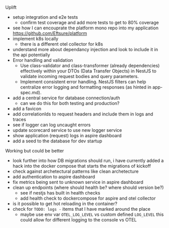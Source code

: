 Uplift
- setup integration and e2e tests
    - confirm test coverage and add more tests to get to 80% coverage
- see how I can encouprate the platform mono repo into my application https://github.com/Eftsure/platform
- implement k8s locally
    - there is a different otel collector for k8s
- understand more about dependancy injection and look to include it in the api potentially
- Error handling and validation
    - Use class-validator and class-transformer (already dependencies) effectively within your DTOs (Data Transfer Objects) in NestJS to validate incoming request bodies and query parameters.
    - Implement consistent error handling. NestJS filters can help centralize error logging and formatting responses (as hinted in app-spec.md).
- add a central service for database connection/auth
    - can we do this for both testing and production?
- add a favicon
- add correlationIds to request headers and include them in logs and traces
- see if logger can log uncaught errors
- update scorecard service to use new logger service
- show application (request) logs in aspire dashboard
- add a seed to the database for dev startup

Working but could be better
- look further into how DB migrations should run, i have currently added a hack into the docker compose that starts the migrations of kickoff
- check against archetectural patterns like clean archetecture
- add authentication to aspire dashboard
- fix metrics being sent to unknown service in aspire dashboard
- clean up endpoints (where should health be? where should version be?)
    - see if nestjs has built in health checks
    - add health check to dockercompose for aspire and otel collector
- is it possible to get hot reloading in the container?
- check for `TODO: logs -` items that I have marked around the place
    - maybe use env var `OTEL_LOG_LEVEL` vs custom defined `LOG_LEVEL` this could allow for different logging to the console vs OTEL
